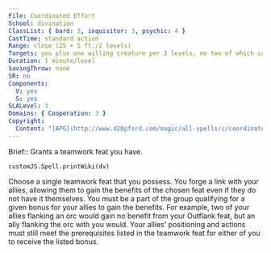 ```yaml
---
File: Coordinated Effort
School: divination
ClassList: { bard: 3, inquisitor: 3, psychic: 4 }
CastTime: standard action
Range: close (25 + 5 ft./2 levels)
Targets: you plus one willing creature per 3 levels, no two of which can be more than 30 ft. part
Duration: 1 minute/level
SavingThrow: none
SR: no
Components:
  V: yes
  S: yes
SLALevel: 3
Domains: { Cooperation: 3 }
Copyright:
  Content: "[APG](http://www.d20pfsrd.com/magic/all-spells/c/coordinated-effort)"
---
```

Brief:: Grants a teamwork feat you have.

```dataviewjs
customJS.Spell.printWiki(dv)
```

Choose a single teamwork feat that you possess. You forge a link with your allies, allowing them to gain the benefits of the chosen feat even if they do not have it themselves. You must be a part of the group qualifying for a given bonus for your allies to gain the benefits. For example, two of your allies flanking an orc would gain no benefit from your Outflank feat, but an ally flanking the orc with you would. Your allies' positioning and actions must still meet the prerequisites listed in the teamwork feat for either of you to receive the listed bonus.
